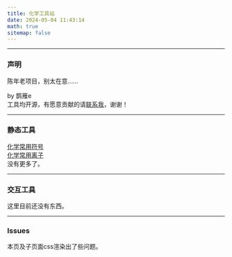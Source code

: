```yaml
---
title: 化学工具站
date: 2024-05-04 11:43:14
math: true
sitemap: false
---
```


---
### 声明
陈年老项目，别太在意……

by 鹊雁e  
工具均开源，有愿意贡献的请[联系我](../about/)，谢谢！

---
### 静态工具
[化学常用符号](./symbols/)  
[化学常用离子](./ions/)  
没有更多了。

---
### 交互工具
这里目前还没有东西。

---
### Issues
本页及子页面css渲染出了些问题。

